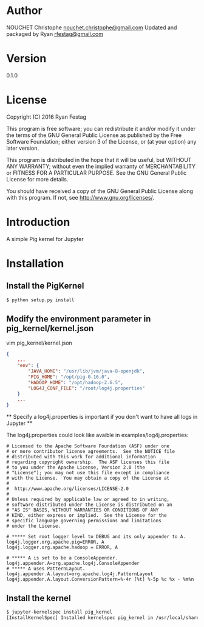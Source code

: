 # Author

NOUCHET Christophe <nouchet.christophe@gmail.com>
Updated and packaged by Ryan <rfestag@gmail.com>

# Version

0.1.0

# License

Copyright (C) 2016 Ryan Festag


This program is free software; you can redistribute it and/or modify
it under the terms of the GNU General Public License as published by
the Free Software Foundation; either version 3 of the License, or
(at your option) any later version.


This program is distributed in the hope that it will be useful,
but WITHOUT ANY WARRANTY; without even the implied warranty of
MERCHANTABILITY or FITNESS FOR A PARTICULAR PURPOSE. See the
GNU General Public License for more details.


You should have received a copy of the GNU General Public License along
with this program. If not, see <http://www.gnu.org/licenses/>.

# Introduction

A simple Pig kernel for Jupyter

# Installation

## Install the PigKernel

```bash
$ python setup.py install
```

## Modify the environment parameter in pig_kernel/kernel.json

vim pig_kernel/kernel.json

```json
{
    ...
    "env": {
        "JAVA_HOME": "/usr/lib/jvm/java-8-openjdk",
        "PIG_HOME": "/opt/pig-0.16.0",
        "HADOOP_HOME": "/opt/hadoop-2.6.5",
        "LOG4J_CONF_FILE": "/root/log4j.properties"
    }
    ...
}
```

** Specify a log4j.properties is important if you don't want to have all logs in Jupyter **

The log4j.properties could look like avaible in examples/log4j.properties:

```
# Licensed to the Apache Software Foundation (ASF) under one
# or more contributor license agreements.  See the NOTICE file
# distributed with this work for additional information
# regarding copyright ownership.  The ASF licenses this file
# to you under the Apache License, Version 2.0 (the
# "License"); you may not use this file except in compliance
# with the License.  You may obtain a copy of the License at
#
#  http://www.apache.org/licenses/LICENSE-2.0
#
# Unless required by applicable law or agreed to in writing,
# software distributed under the License is distributed on an
# "AS IS" BASIS, WITHOUT WARRANTIES OR CONDITIONS OF ANY
# KIND, either express or implied.  See the License for the
# specific language governing permissions and limitations
# under the License.

# ***** Set root logger level to DEBUG and its only appender to A.
log4j.logger.org.apache.pig=ERROR, A
log4j.logger.org.apache.hadoop = ERROR, A

# ***** A is set to be a ConsoleAppender.
log4j.appender.A=org.apache.log4j.ConsoleAppender
# ***** A uses PatternLayout.
log4j.appender.A.layout=org.apache.log4j.PatternLayout
log4j.appender.A.layout.ConversionPattern=%-4r [%t] %-5p %c %x - %m%n
```

## Install the kernel

```bash
$ jupyter-kernelspec install pig_kernel
[InstallKernelSpec] Installed kernelspec pig_kernel in /usr/local/share/jupyter/kernels/pig_kernel
```
